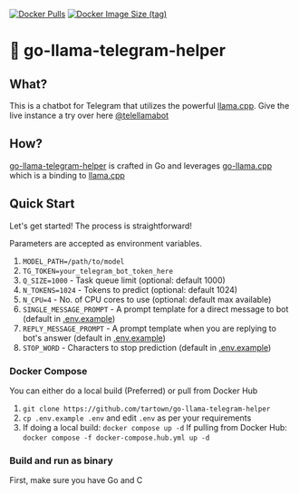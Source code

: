 [![Docker Pulls](https://img.shields.io/docker/pulls/tartown/go-llama-telegram-helper)](https://hub.docker.com/r/tartown/go-llama-telegram-helper)
[![Docker Image Size (tag)](https://img.shields.io/docker/image-size/tartown/go-llama-telegram-helper/latest)](https://hub.docker.com/r/tartown/go-llama-telegram-helper)

# 🦙 go-llama-telegram-helper

## What?
This is a chatbot for Telegram that utilizes the powerful [llama.cpp](https://github.com/ggerganov/llama.cpp). Give the live instance a try over here [@telellamabot](https://t.me/telellamabot)

## How?
[go-llama-telegram-helper](https://github.com/tartown/go-llama-telegram-helper) is crafted in Go and leverages [go-llama.cpp](https://github.com/go-skynet/go-llama.cpp) which is a binding to [llama.cpp](https://github.com/ggerganov/llama.cpp)

## Quick Start
Let's get started! The process is straightforward!

Parameters are accepted as environment variables.

1. `MODEL_PATH=/path/to/model`
2. `TG_TOKEN=your_telegram_bot_token_here`
3. `Q_SIZE=1000` - Task queue limit (optional: default 1000)
4. `N_TOKENS=1024` - Tokens to predict (optional: default 1024)
5. `N_CPU=4` - No. of CPU cores to use (optional: default max available)
6. `SINGLE_MESSAGE_PROMPT` - A prompt template for a direct message to bot (default in [.env.example](.env.example))
7. `REPLY_MESSAGE_PROMPT` - A prompt template when you are replying to bot's answer (default in [.env.example](.env.example))
8. `STOP_WORD` - Characters to stop prediction (default in [.env.example](.env.example))

### Docker Compose
You can either do a local build (Preferred) or pull from Docker Hub
1. `git clone https://github.com/tartown/go-llama-telegram-helper`
2. `cp .env.example .env` and edit `.env` as per your requirements
3. If doing a local build: `docker compose up -d`
   If pulling from Docker Hub: `docker compose -f docker-compose.hub.yml up -d`

### Build and run as binary
First, make sure you have Go and C